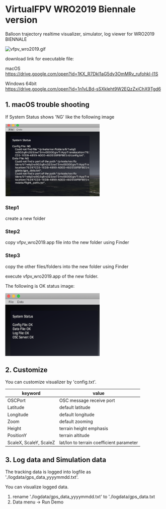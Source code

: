 # VirtualFPV WRO2019 Biennale version

Balloon trajectory realtime visualizer, simulator, log viewer for WRO2019 BIENNALE

![vfpv_wro2019.gif](vfpv_wro2019.gif)


download link for executable file:

macOS  
https://drive.google.com/open?id=1KX_R7Dkl1aG5dv3OmMRv_rufohkl-I1S

Windows 64bit  
https://drive.google.com/open?id=1n1vLBd-sSXkleht9W2EQzZxiChX9Tgd6


## 1. macOS trouble shooting

If System Status shows 'NG' like the following image

<img src="vfpv_wro2019_NG.png" alt="vfpv_wro2019_NG.png" width="300" height="230">

### Step1

create a new folder

### Step2

copy vfpv_wro2019.app file into the new folder using Finder

### Step3

copy the other files/folders into the new folder using Finder

execute vfpv_wro2019.app of the new folder.


The following is OK status image:

<img src="vfpv_wro2019_OK.png" alt="vfpv_wro2019_OK.png" width="300" height="200">


## 2. Customize

You can customize visualizer by 'config.txt'.

|keyword|value|
----|---- 
|OSCPort|OSC message receive port|
|Latitude|default latitude|
|Longitude|default longitude|
|Zoom|default zooming|
|Height|terrain height emphasis|
|PositionY|terrain altitude|
|ScaleX, ScaleY, ScaleZ|lat/lon to terrain coefficient parameter|


## 3. Log data and Simulation data

The tracking data is logged into logfile as './logdata/gps_data_yyyymmdd.txt'.

You can visualize logged data.
1. rename './logdata/gps_data_yyyymmdd.txt' to './logdata/gps_data.txt
2. Data menu -> Run Demo  
  





